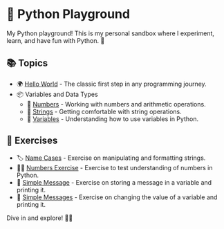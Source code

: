 # 🐍 Python Playground

My Python playground! This is my personal sandbox where I experiment, learn, and have fun with Python. 🚀

## 📚 Topics

- 🌍 [Hello World](./py-getting-started/hello_world.py) - The classic first step in any programming journey.
- 📦 Variables and Data Types
  - 🔢 [Numbers](./variables-data-types/numbers.py) - Working with numbers and arithmetic operations.
  - 🧵 [Strings](./variables-data-types/strings.py) - Getting comfortable with string operations.
  - 🔄 [Variables](./variables-data-types/variables.py) - Understanding how to use variables in Python.

## 💪 Exercises

- 🏷️ [Name Cases](./variables-data-types/exercises/name_cases.py) - Exercise on manipulating and formatting strings.
- 🏋️‍♀️ [Numbers Exercise](./variables-data-types/exercises/numbers_exercise.py) - Exercise to test understanding of numbers in Python.
- 📜 [Simple Message](./variables-data-types/exercises/simple_message.py) - Exercise on storing a message in a variable and printing it.
- 📝 [Simple Messages](./variables-data-types/exercises/simple_messages.py) - Exercise on changing the value of a variable and printing it.

Dive in and explore! 🏊‍♀️